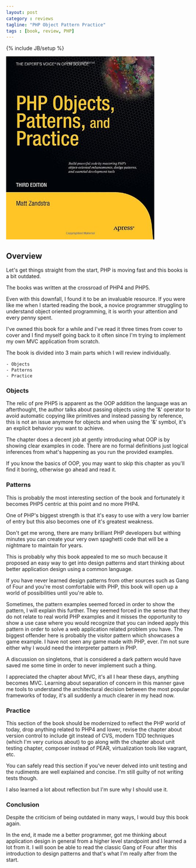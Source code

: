 ```yaml
---
layout: post
category : reviews
tagline: "PHP Object Pattern Practice"
tags : [book, review, PHP]
---
```

{% include JB/setup %}

![PHP Object Pattern Practice](/assets/img/reviews/php-objects-patterns-practice.jpg)

## Overview

Let's get things straight from the start, PHP is moving fast and this books is a bit outdated.

The books was written at the crossroad of PHP4 and PHP5.

Even with this downfall, I found it to be an invaluable resource. If you were like me when I started reading the book,
 a novice programmer struggling to understand object oriented programming, it is worth your attention and every penny spent.

I've owned this book for a while and I've read it three times from cover to cover and I find myself going back to it often
 since I'm trying to implement my own MVC application from scratch.

The book is divided into 3 main parts which I will review individually.
    
    - Objects
    - Patterns
    - Practice
    
### Objects

The relic of pre PHP5 is apparent as the OOP addition the language was an afterthought, the author talks about passing
 objects using the '&' operator to avoid automatic copying like primitives and instead passing by reference,
this is not an issue anymore for objects and when using the '&' symbol, it's an explicit behavior you want to achieve.

The chapter does a decent job at gently introducing what OOP is by showing clear examples in code. There are no formal 
definitions just logical inferences from what's happening as you run the provided examples.

If you know the basics of OOP, you may want to skip this chapter as you'll find it boring, otherwise go ahead and read it.

### Patterns

This is probably the most interesting section of the book and fortunately it becomes PHP5 centric at this point and no more 
PHP4.

One of PHP's biggest strength is that it's easy to use with a very low barrier of entry but this also becomes one of it's greatest weakness.

Don't get me wrong, there are many brilliant PHP developers but withing minutes you can create your very own spaghetti code
 that will be a nightmare to maintain for years.

This is probably why this book appealed to me so much because it proposed an easy way to get into design patterns and start thinking about
better application design using a common language.

If you have never learned design patterns from other sources such as Gang of Four and you're most comfortable with PHP, 
this book will open up a world of possibilities until you're able to.

Sometimes, the pattern examples seemed forced in order to show the pattern, I will explain this further. They seemed forced
in the sense that they do not relate to real world PHP examples and it misses the opportunity to show a use case where 
you would recognize that you can indeed apply this pattern in order to solve a web application related problem you have.
The biggest offender here is probably the visitor pattern which showcases a game example. I have not seen any game made with PHP, ever.
I'm not sure either why I would need the interpreter pattern in PHP.

A discussion on singletons, that is considered a dark pattern would have saved me some time in order to never implement such a thing.

I appreciated the chapter about MVC, it's all I hear these days, anything becomes MVC. Learning about separation of concern
 in this manner gave me tools to understand the architectural decision between the most popular frameworks of today, it's 
 all suddenly a much clearer in my head now.
 
### Practice

This section of the  book should be modernized to reflect the PHP world of today, drop anything related to PHP4 and lower, revise the chapter 
about version control to include git instead of CVS, modern TDD techniques (which I'm very curious about) to go along with the chapter 
about unit testing chapter, composer instead of PEAR, virtualization tools like vagrant, etc.

You can safely read this section if you've never delved into unit testing and the rudiments are well explained and concise.
I'm still guilty of not writing tests though. 

I also learned a lot about reflection but I'm sure why I should use it. 
 
### Conclusion

Despite the criticism of being outdated in many ways, I would buy this book again. 

In the end, it made me a better programmer, got me thinking about application design in general from a higher level standpoint
and I learned a lot from it. I will soon be able to read the classic Gang of Four after this introduction to design patterns 
and that's what I'm really after from the start.

